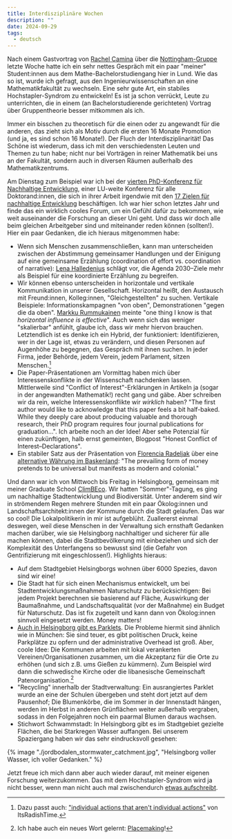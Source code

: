 ```yaml
---
title: Interdisziplinäre Wochen
description: ""
date: 2024-09-29
tags:
  - deutsch
---
```


Nach einem Gastvortrag von [Rachel Camina](https://www.maths.cam.ac.uk/person/rdc26) über die [Nottingham-Gruppe](https://en.wikipedia.org/wiki/Nottingham_group) letzte Woche hatte ich ein sehr nettes Gespräch mit ein paar "meiner" Student:innen aus dem Mathe-Bachelorstudiengang hier in Lund. Wie das so ist, wurde ich gefragt, aus den Ingenieurwissenschaften an eine Mathematikfakultät zu wechseln. Eine sehr gute Art, ein stabiles Hochstapler-Syndrom zu entwickeln! Es ist ja schon verrückt, Leute zu unterrichten, die in einem (an Bachelorstudierende gerichteten) Vortrag über Gruppentheorie besser mitkommen als ich.

Immer ein bisschen zu theoretisch für die einen oder zu angewandt für die anderen, das zieht sich als Motiv durch die ersten 16 Monate Promotion (und ja, es sind schon 16 Monate!). Der Fluch der Interdisziplinarität! Das Schöne ist wiederum, dass ich mit den verschiedensten Leuten und Themen zu tun habe; nicht nur bei Vorträgen in reiner Mathematik bei uns an der Fakultät, sondern auch in diversen Räumen außerhalb des Mathematikzentrums. 

Am Dienstag zum Beispiel war ich bei der [vierten PhD-Konferenz für Nachhaltige Entwicklung](https://www.agenda2030graduateschool.lu.se/activities/phd-conference-sustainable-development-24-september-2024), einer LU-weite Konferenz für alle Doktorand:innen, die sich in ihrer Arbeit irgendwie mit den [17 Zielen für nachhaltige Entwicklung](https://de.wikipedia.org/wiki/Ziele_f%C3%BCr_nachhaltige_Entwicklung) beschäftigen. Ich war hier schon letztes Jahr und finde das ein wirklich cooles Forum, um ein Gefühl dafür zu bekommen, wie weit auseinander die Forschung an dieser Uni geht. Und dass wir doch alle beim gleichen Arbeitgeber sind und miteinander reden können (sollten!). Hier ein paar Gedanken, die ich hieraus mitgenommen habe:
- Wenn sich Menschen zusammenschließen, kann man unterscheiden zwischen der Abstimmung gemeinsamer Handlungen und der Einigung auf eine gemeinsame Erzählung (coordination of effort vs. coordination of narrative): [Lena Halledenius](https://portal.research.lu.se/en/persons/lena-halldenius) schlägt vor, die Agenda 2030–Ziele mehr als Beispiel für eine koordinierte Erzählung zu begreifen.
- Wir können ebenso unterscheiden in horizontale und vertikale Kommunikation in unserer Gesellschaft. Horizontal heißt, den Austausch mit Freund:innen, Kolleg:innen, "Gleichgestellten" zu suchen. Vertikale Beispiele: Informationskampagnen "von oben", Demonstrationen "gegen die da oben". [Markku Rummukainen](https://portal.research.lu.se/en/persons/markku-rummukainen) meinte "one thing I know is that *horizontal influence is effective*". Auch wenn sich das weniger "skalierbar" anfühlt, glaube ich, dass wir mehr hiervon brauchen. Letztendlich ist es denke ich ein Hybrid, der funktioniert: Identifizieren, wer in der Lage ist, etwas zu verändern, und diesen Personen auf Augenhöhe zu begegnen, das Gespräch mit ihnen suchen. In jeder Firma, jeder Behörde, jedem Verein, jedem Parlament, sitzen Menschen.[^1] 
- Die Paper-Präsentationen am Vormittag haben mich über Interessenskonflikte in der Wissenschaft nachdenken lassen. Mittlerweile sind "Conflict of Interest"-Erklärungen in Artikeln ja (sogar in der angewandten Mathematik!) recht gang und gäbe. Aber schreiben wir da rein, welche Interessenskonflikte wir *wirklich* haben? "The first author would like to acknowledge that this paper feels a bit half-baked. While they deeply care about producing valuable and thorough research, their PhD program requires four journal publications for graduation...". Ich arbeite noch an der Idee! Aber sehe Potenzial für einen zukünftigen, halb ernst gemeinten, Blogpost "Honest Conflict of Interest–Declarations".
- Ein stabiler Satz aus der Präsentation von [Florencia Radeljak](https://portal.research.lu.se/en/persons/florencia-radeljak) über eine [alternative Währung im Baskenland](https://ekhilur.eus/): "The prevailing form of money pretends to be universal but manifests as modern and colonial."

Und dann war ich von Mittwoch bis Freitag in Helsingborg, gemeinsam mit meiner Graduate School [ClimBEco](https://www.cec.lu.se/climbeco). Wir hatten "Sommer"-Tagung, es ging um nachhaltige Stadtentwicklung und Biodiversität. Unter anderem sind wir in strömendem Regen mehrere Stunden mit ein paar Ökolog:innen und Landschaftsarchitekt:innen der Kommune durch die Stadt gelaufen. Das war so cool! Die Lokalpolitikerin in mir ist aufgeblüht. Zuallererst einmal deswegen, weil diese Menschen in der Verwaltung sich ernsthaft Gedanken machen darüber, wie sie Helsingborg nachhaltiger und sicherer für alle machen können, dabei die Stadtbevölkerung mit einbeziehen und sich der Komplexität des Unterfangens so bewusst sind (die Gefahr von Gentrifizierung mit eingeschlossen!). Highlights hieraus:
- Auf dem Stadtgebiet Helsingborgs wohnen über 6000 Spezies, davon sind wir eine!
- Die Stadt hat für sich einen Mechanismus entwickelt, um bei Stadtentwicklungsmaßnahmen Naturschutz zu berücksichtigen: Bei jedem Projekt berechnen sie basierend auf Fläche, Auswirkung der Baumaßnahme, und Landschaftsqualität (vor der Maßnahme) ein Budget für Naturschutz. Das ist fix zugeteilt und kann dann von Ökolog:innen sinnvoll eingesetzt werden. Money matters!
- [Auch in Helsingborg gibt es Parklets](https://helsingborg.se/trafik-och-stadsplanering/planering-och-utveckling/tryggare-platser/parklets/). Die Probleme hiermit sind ähnlich wie in München: Sie sind teuer, es gibt politischen Druck, keine Parkplätze zu opfern und der administrative Overhead ist groß. Aber, coole Idee: Die Kommunen arbeiten mit lokal verankerten Vereinen/Organisationen zusammen, um die Akzeptanz für die Orte zu erhöhen (und sich z.B. ums Gießen zu kümmern). Zum Beispiel wird dann die schwedische Kirche oder die libanesische Gemeinschaft Patenorganisation.[^2] 
- "Recycling" innerhalb der Stadtverwaltung: Ein ausrangiertes Parklet wurde an eine der Schulen übergeben und steht dort jetzt auf dem Pausenhof; Die Blumenkörbe, die im Sommer in der Innenstadt hängen, werden im Herbst in anderen Grünflächen weiter außerhalb vergraben, sodass in den Folgejahren noch ein paarmal Blumen daraus wachsen.
- Stichwort Schwammstadt: In Helsingborg gibt es im Stadtgebiet gezielte Flächen, die bei Starkregen Wasser auffangen. Bei unserem Spaziergang haben wir das sehr eindrucksvoll gesehen:

{% image "./jordbodalen_stormwater_catchment.jpg", "Helsingborg voller Wasser, ich voller Gedanken." %}

Jetzt freue ich mich dann aber auch wieder darauf, mit meiner eigenen Forschung weiterzukommen. Das mit dem Hochstapler-Syndrom wird ja nicht besser, wenn man nicht auch mal zwischendurch [etwas aufschreibt](https://arxiv.org/abs/2408.12582).

[^1]: Dazu passt auch: ["individual actions that aren't individual actions"](https://www.youtube.com/watch?v=76qL1Rtyhiw) von ItsRadishTime.
[^2]: Ich habe auch ein neues Wort gelernt: [Placemaking](https://placemaking-europe.eu/)!
